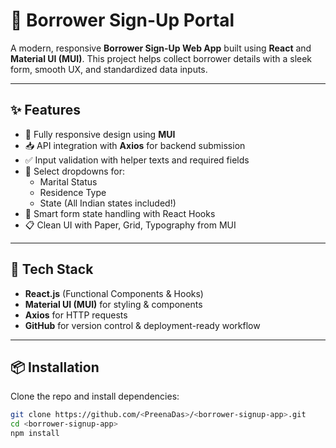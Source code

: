 # 🧾 Borrower Sign-Up Portal

A modern, responsive **Borrower Sign-Up Web App** built using **React** and **Material UI (MUI)**. This project helps collect borrower details with a sleek form, smooth UX, and standardized data inputs.

---

## ✨ Features

- 🚀 Fully responsive design using **MUI**
- 📥 API integration with **Axios** for backend submission
- ✅ Input validation with helper texts and required fields
- 🔽 Select dropdowns for:
  - Marital Status
  - Residence Type
  - State (All Indian states included!)
- 🧠 Smart form state handling with React Hooks
- 📋 Clean UI with Paper, Grid, Typography from MUI

---

## 🧪 Tech Stack

- **React.js** (Functional Components & Hooks)
- **Material UI (MUI)** for styling & components
- **Axios** for HTTP requests
- **GitHub** for version control & deployment-ready workflow

---

## 📦 Installation

Clone the repo and install dependencies:

```bash
git clone https://github.com/<PreenaDas>/<borrower-signup-app>.git
cd <borrower-signup-app>
npm install
